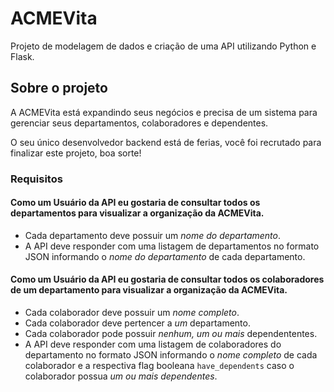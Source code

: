 # ACMEVita

Projeto de modelagem de dados e criação de uma API utilizando Python e Flask.

## Sobre o projeto

A ACMEVita está expandindo seus negócios e precisa de um sistema para gerenciar seus departamentos, colaboradores e dependentes.

O seu único desenvolvedor backend está de ferias, você foi recrutado para finalizar este projeto, boa sorte!

### Requisitos

#### Como um Usuário da API eu gostaria de consultar todos os departamentos para visualizar a organização da ACMEVita.

* Cada departamento deve possuir um *nome do departamento*.
* A API deve responder com uma listagem de departamentos no formato JSON informando o *nome do departamento* de cada departamento.

#### Como um Usuário da API eu gostaria de consultar todos os colaboradores de um departamento para visualizar a organização da ACMEVita.

* Cada colaborador deve possuir um *nome completo*.
* Cada colaborador deve pertencer a *um* departamento.
* Cada colaborador pode possuir *nenhum, um ou mais* dependententes.
* A API deve responder com uma listagem de colaboradores do departamento no formato JSON informando o *nome completo* de cada colaborador e a respectiva flag booleana `have_dependents` caso o colaborador possua *um ou mais dependentes*.
